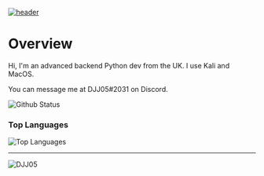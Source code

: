 [![header](https://capsule-render.vercel.app/api?type=wave&color=timeGradient&height=250&section=header&text=DJJ05&fontSize=45)](https://github.com/DJJ05)<br>

# Overview
Hi, I'm an advanced backend Python dev from the UK. I use Kali and MacOS.

You can message me at DJJ05#2031 on Discord.

![Github Status](https://github-readme-stats.vercel.app/api?username=DJJ05&show_icons=true&theme=tokyonight)
### Top Languages
![Top Languages](https://github-readme-stats.vercel.app/api/top-langs/?username=DJJ05&theme=tokyonight)<br/>

-----

<p align="left"> <img src="https://komarev.com/ghpvc/?username=DJJ05" alt="DJJ05" /> </p>
